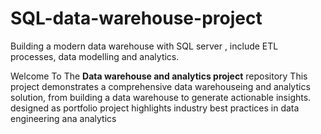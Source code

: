 # SQL-data-warehouse-project
Building a modern data warehouse with SQL server , include ETL processes, data modelling and analytics.

Welcome To The **Data warehouse  and analytics project** repository 
This project demonstrates a comprehensive data warehouseing and analytics solution, from building a data warehouse to generate actionable insights. designed as portfolio project highlights industry best practices in data engineering ana analytics

